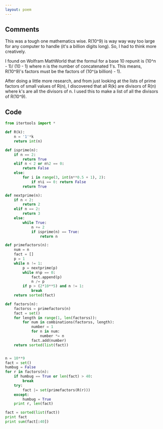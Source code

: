 ```yaml
---
layout: poem
---
```


## Comments

This was a tough one mathematics wise. R(10^9) is way way way too large for any
computer to handle (it's a billion digits long). So, I had to think more
creatively.

I found on Wolfram MathWorld that the formul for a base 10 repunit is (10^n -
1)/ (10 - 1) where n is the number of concatenated 1's. This means, R(10^9)'s
factors must be the factors of (10^(a billion) - 1).

After doing a little more research, and from just looking at the lists of prime
factors of small values of R(n), I discovered that all R(k) are divisors of
R(n) where k's are all the divisors of n. I used this to make a list of all the
divisors of R(10^9).

## Code

```python
from itertools import *

def R(k):
	n = '1'*k
	return int(n)

def isprime(n):
	if n == 2:
		return True
	elif n < 2 or n%2 == 0:
		return False
	else:
		for i in range(3, int(n**0.5 + 1), 2):
			if n%i == 0: return False
		return True

def nextprime(n):
	if n < 2:
		return 2
	elif n == 2:
		return 3
	else:
		while True:
			n += 2
			if isprime(n) == True:
				return n

def primefactors(n):
	num = n
	fact = []
	p = 1
	while n != 1:
		p = nextprime(p)
		while n%p == 0:
			fact.append(p)
			n /= p
		if p > (2*10**5) and n != 1:
			break
	return sorted(fact)

def factors(n):
	factorss = primefactors(n)
	fact = set()
	for length in range(1, len(factorss)):
		for num in combinations(factorss, length):
			number = 1
			for n in num:
				number *= n
			fact.add(number)
	return sorted(list(fact))


n = 10**9
fact = set()
humbug = False
for r in factors(n):
	if humbug == True or len(fact) > 40:
		break
	try:
		fact |= set(primefactors(R(r)))
	except:
		humbug = True
	print r, len(fact)

fact = sorted(list(fact))
print fact
print sum(fact[:40])
```
